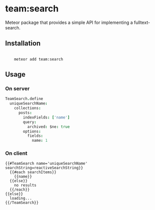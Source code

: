 # team:search
Meteor package that provides a simple API for implementing a fulltext-search.

## Installation
````

    meteor add team:search

````

## Usage

### On server
````coffee
TeamSearch.define
  uniqueSearchName:
    collections:
      posts:
        indexFields: ['name']
        query:
          archived: $ne: true
        options:
          fields:
            name: 1
````

### On client
````blaze
{{#TeamSearch name='uniqueSearchName' searchString=reactiveSearchString}}
  {{#each searchItems}}
    {{name}}
  {{else}}
    no results
  {{/each}}
{{else}}
  loading...
{{/TeamSearch}}

````
